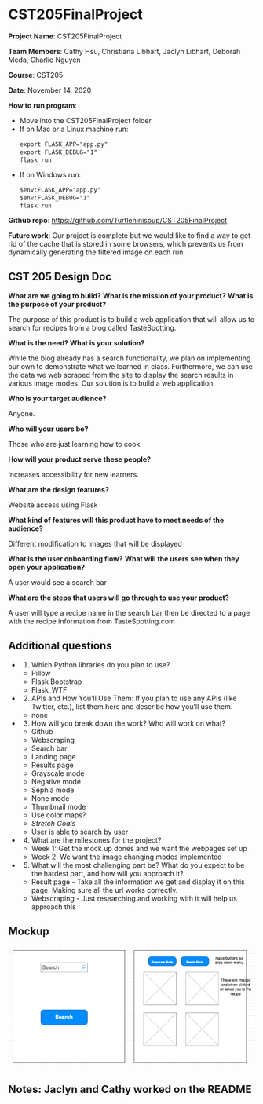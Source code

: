 # CST205FinalProject

**Project Name**: CST205FinalProject

**Team Members**: Cathy Hsu, Christiana Libhart, Jaclyn Libhart, Deborah Meda, Charlie Nguyen

**Course**: CST205

**Date**: November 14, 2020

**How to run program**: 
- Move into the CST205FinalProject folder
- If on Mac or a Linux machine run: 
  ```
  export FLASK_APP="app.py"
  export FLASK_DEBUG="1"
  flask run
  ```
- If on Windows run: 
  ```
  $env:FLASK_APP="app.py"
  $env:FLASK_DEBUG="1"
  flask run
  ```

**Github repo**: https://github.com/Turtleninisoup/CST205FinalProject

**Future work**: Our project is complete but we would like to find a way to get rid of the cache that is stored in some browsers, which prevents us from dynamically generating the filtered image on each run. 

## CST 205 Design Doc

**What are we going to build?**
**What is the mission of your product?**
**What is the purpose of your product?**

The purpose of this product is to build a web application that will allow us to search for recipes from a blog called TasteSpotting. 

**What is the need? What is your solution?**

While the blog already has a search functionality, we plan on implementing our own to demonstrate what we learned in class. Furthermore, we can use the data we web scraped from the site to display the search results in various image modes. 
Our solution is to build a web application.  

**Who is your target audience?**

Anyone.

**Who will your users be?**

Those who are just learning how to cook. 

**How will your product serve these people?**

Increases accessibility for new learners. 


**What are the design features?**

Website access using Flask

**What kind of features will this product have to meet needs of the audience?**

Different modification to images that will be displayed 


**What is the user onboarding flow?**
**What will the users see when they open your application?**

A user would see a search bar 

**What are the steps that users will go through to use your product?**

A user will type a recipe name in the search bar then be directed to a page with the recipe information from TasteSpotting.com 



## Additional questions
* 1. Which Python libraries do you plan to use?
  * Pillow
  * Flask Bootstrap
  * Flask_WTF

* 2. APIs and How You’ll Use Them: If you plan to use any APIs (like Twitter, etc.), list them here and describe how you’ll use them.
  * none

* 3. How will you break down the work? Who will work on what?
  * Github
  * Webscraping
  * Search bar 
  * Landing page
  * Results page
  * Grayscale mode
  * Negative mode
  * Sephia mode
  * None mode 
  * Thumbnail mode 
  * Use color maps? 
  * *Stretch Goals*
  * User is able to search by user

* 4. What are the milestones for the project? 
  * Week 1: Get the mock up dones and we want the webpages set up
  * Week 2: We want the image changing modes implemented

* 5. What will the most challenging part be? What do you expect to be the hardest part, and how will you approach it?
  * Result page - Take all the information we get and display it on this page. Making sure all the url works correctly. 
  * Webscraping - Just researching and working with it will help us approach this 

## Mockup
![Image of Mockup](static/final_mockup.png)

## Notes: Jaclyn and Cathy worked on the README  
